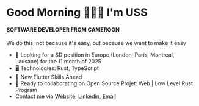 Good Morning 👦🏾🤝 I'm USS
=======================================================================================================================================

#### SOFTWARE DEVELOPER FROM CAMEROON
We do this, not because it's easy, but because we want to make it easy

* 👀 Looking for a SD position in Europe (London, Paris, Montreal, Lausane) for the 11 month of 2025
* 🖥️ Technologies: Rust, TypeScript
* 🌱 New Flutter Skills Ahead
* 🤝 Ready to collaborating on Open Source Projet: Web | Low Level Rust Program
* Contact me via [Website](https://uss-franckmekoulou.web.app/), [Linkedin](https://www.linkedin.com/in/franck-mekoulou/), [Email](mailto:franckmekoulou.dev@hotmail.com)
